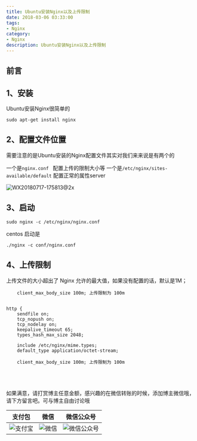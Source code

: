 ```yaml
---
title: Ubuntu安装Nginx以及上传限制
date: 2018-03-06 03:33:00
tags: 
- Nginx
category: 
- Nginx
description: Ubuntu安装Nginx以及上传限制
---
```

<!-- image url 
https://raw.githubusercontent.com/HealerJean123/HealerJean123.github.io/master/blogImages
　　首行缩进
<font color="red">  </font>
-->

## 前言


## 1、安装

Ubuntu安装Nginx很简单的

```
sudo apt-get install nginx

```

## 2、配置文件位置

需要注意的是Ubuntu安装的Nginx配置文件其实对我们来来说是有两个的

一个是`nginx.conf ` 配置上传的限制大小等
一个是`/etc/nginx/sites-available/default` 配置正常的属性server



![WX20180717-175813@2x](https://raw.githubusercontent.com/HealerJean123/HealerJean123.github.io/master/blogImages/WX20180717-175813@2x.png)


## 3、启动

```
sudo nginx -c /etc/nginx/nginx.conf
```

centos 启动是 

```
./nginx -c conf/nginx.conf

```


## 4、上传限制

上传文件的大小超出了 Nginx 允许的最大值，如果没有配置的话，默认是1M；


```
	client_max_body_size 100m; 上传限制为 100m


http {	
	sendfile on;
	tcp_nopush on;
	tcp_nodelay on;
	keepalive_timeout 65;
	types_hash_max_size 2048;
	
	include /etc/nginx/mime.types;
	default_type application/octet-stream;
	
	client_max_body_size 100m; 上传限制为 100m

```


<br/><br/><br/>
如果满意，请打赏博主任意金额，感兴趣的在微信转账的时候，添加博主微信哦， 请下方留言吧。可与博主自由讨论哦

|支付包 | 微信|微信公众号|
|:-------:|:-------:|:------:|
|![支付宝](https://raw.githubusercontent.com/HealerJean123/HealerJean123.github.io/master/assets/img/tctip/alpay.jpg) | ![微信](https://raw.githubusercontent.com/HealerJean123/HealerJean123.github.io/master/assets/img/tctip/weixin.jpg)|![微信公众号](https://raw.githubusercontent.com/HealerJean123/HealerJean123.github.io/master/assets/img/my/qrcode_for_gh_a23c07a2da9e_258.jpg)|




<!-- Gitalk 评论 start  -->

<link rel="stylesheet" href="https://unpkg.com/gitalk/dist/gitalk.css">
<script src="https://unpkg.com/gitalk@latest/dist/gitalk.min.js"></script> 
<div id="gitalk-container"></div>    
 <script type="text/javascript">
    var gitalk = new Gitalk({
		clientID: `1d164cd85549874d0e3a`,
		clientSecret: `527c3d223d1e6608953e835b547061037d140355`,
		repo: `HealerJean123.github.io`,
		owner: 'HealerJean123',
		admin: ['HealerJean123'],
		id: 'AAAAAAAAAAAAAA',
    });
    gitalk.render('gitalk-container');
</script> 

<!-- Gitalk end -->

